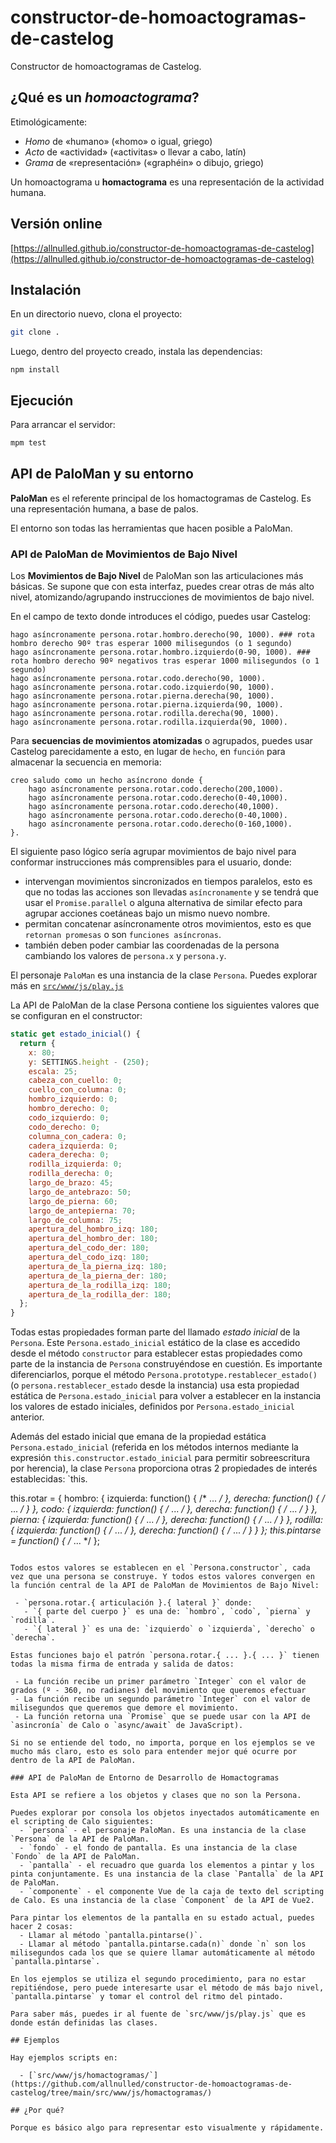# constructor-de-homoactogramas-de-castelog

Constructor de homoactogramas de Castelog.

## ¿Qué es un *homoactograma*?

Etimológicamente:
  - *Homo* de «humano» («homo» o igual, griego)
  - *Acto* de «actividad» («activitas» o llevar a cabo, latín)
  - *Grama* de «representación» («graphéin» o dibujo, griego)

Un homoactograma u **homactograma** es una representación de la actividad humana.

## Versión online

[https://allnulled.github.io/constructor-de-homoactogramas-de-castelog](https://allnulled.github.io/constructor-de-homoactogramas-de-castelog)

## Instalación

En un directorio nuevo, clona el proyecto:

```sh
git clone .
```

Luego, dentro del proyecto creado, instala las dependencias:

```
npm install
```

## Ejecución

Para arrancar el servidor:

```sh
mpm test
```

## API de PaloMan y su entorno

**PaloMan** es el referente principal de los homactogramas de Castelog. Es una representación humana, a base de palos.

El entorno son todas las herramientas que hacen posible a PaloMan.

### API de PaloMan de Movimientos de Bajo Nivel

Los **Movimientos de Bajo Nivel** de PaloMan son las articulaciones más básicas. Se supone que con esta interfaz, puedes crear otras de más alto nivel, atomizando/agrupando instrucciones de movimientos de bajo nivel.

En el campo de texto donde introduces el código, puedes usar Castelog:

```calo
hago asíncronamente persona.rotar.hombro.derecho(90, 1000). ### rota hombro derecho 90º tras esperar 1000 milisegundos (o 1 segundo)
hago asíncronamente persona.rotar.hombro.izquierdo(0-90, 1000). ### rota hombro derecho 90º negativos tras esperar 1000 milisegundos (o 1 segundo)
hago asíncronamente persona.rotar.codo.derecho(90, 1000).
hago asíncronamente persona.rotar.codo.izquierdo(90, 1000).
hago asíncronamente persona.rotar.pierna.derecha(90, 1000).
hago asíncronamente persona.rotar.pierna.izquierda(90, 1000).
hago asíncronamente persona.rotar.rodilla.derecha(90, 1000).
hago asíncronamente persona.rotar.rodilla.izquierda(90, 1000).
```

Para **secuencias de movimientos atomizadas** o agrupados, puedes usar Castelog parecidamente a esto, en lugar de `hecho`, en `función` para almacenar la secuencia en memoria:

```calo
creo saludo como un hecho asíncrono donde {
    hago asíncronamente persona.rotar.codo.derecho(200,1000).
    hago asíncronamente persona.rotar.codo.derecho(0-40,1000).
    hago asíncronamente persona.rotar.codo.derecho(40,1000).
    hago asíncronamente persona.rotar.codo.derecho(0-40,1000).
    hago asíncronamente persona.rotar.codo.derecho(0-160,1000).
}.
```

El siguiente paso lógico sería agrupar movimientos de bajo nivel para conformar instrucciones más comprensibles para el usuario, donde:
 - intervengan movimientos sincronizados en tiempos paralelos, esto es que no todas las acciones son llevadas `asíncronamente` y se tendrá que usar el `Promise.parallel` o alguna alternativa de similar efecto para agrupar acciones coetáneas bajo un mismo nuevo nombre.
 - permitan concatenar asíncronamente otros movimientos, esto es que `retornan promesas` o son `funciones asíncronas`.
 - también deben poder cambiar las coordenadas de la persona cambiando los valores de `persona.x` y `persona.y`.

El personaje `PaloMan` es una instancia de la clase `Persona`. Puedes explorar más en [`src/www/js/play.js`](https://github.com/allnulled/constructor-de-homoactogramas-de-castelog/blob/main/src/www/js/play.js)

La API de PaloMan de la clase Persona contiene los siguientes valores que se configuran en el constructor:

```js
static get estado_inicial() {
  return {
    x: 80;
    y: SETTINGS.height - (250);
    escala: 25;
    cabeza_con_cuello: 0;
    cuello_con_columna: 0;
    hombro_izquierdo: 0;
    hombro_derecho: 0;
    codo_izquierdo: 0;
    codo_derecho: 0;
    columna_con_cadera: 0;
    cadera_izquierda: 0;
    cadera_derecha: 0;
    rodilla_izquierda: 0;
    rodilla_derecha: 0;
    largo_de_brazo: 45;
    largo_de_antebrazo: 50;
    largo_de_pierna: 60;
    largo_de_antepierna: 70;
    largo_de_columna: 75;
    apertura_del_hombro_izq: 180;
    apertura_del_hombro_der: 180;
    apertura_del_codo_der: 180;
    apertura_del_codo_izq: 180;
    apertura_de_la_pierna_izq: 180;
    apertura_de_la_pierna_der: 180;
    apertura_de_la_rodilla_izq: 180;
    apertura_de_la_rodilla_der: 180;
  };
}
```

Todas estas propiedades forman parte del llamado *estado inicial* de la `Persona`. Este `Persona.estado_inicial` estático de la clase es accedido desde el método `constructor` para establecer estas propiedades como parte de la instancia de `Persona` construyéndose en cuestión. Es importante diferenciarlos, porque el método `Persona.prototype.restablecer_estado()` (o `persona.restablecer_estado` desde la instancia) usa esta propiedad estática de `Persona.estado_inicial` para volver a establecer en la instancia los valores de estado iniciales, definidos por `Persona.estado_inicial` anterior.

Además del estado inicial que emana de la propiedad estática `Persona.estado_inicial` (referida en los métodos internos mediante la expresión `this.constructor.estado_inicial` para permitir sobreescritura por herencia), la clase `Persona` proporciona otras 2 propiedades de interés establecidas: `this.

this.rotar = {
  hombro: {
    izquierda: function() { /* ... */ },
    derecha: function() { /* ... */ }
  },
  codo: {
    izquierda: function() { /* ... */ },
    derecha: function() { /* ... */ }
  },
  pierna: {
    izquierda: function() { /* ... */ },
    derecha: function() { /* ... */ }
  },
  rodilla: {
    izquierda: function() { /* ... */ },
    derecha: function() { /* ... */ }
  }
};
this.pintarse = function() { /* ... */ };
```

Todos estos valores se establecen en el `Persona.constructor`, cada vez que una persona se construye. Y todos estos valores convergen en la función central de la API de PaloMan de Movimientos de Bajo Nivel:

 - `persona.rotar.{ articulación }.{ lateral }` donde:
   - `{ parte del cuerpo }` es una de: `hombro`, `codo`, `pierna` y `rodilla`.
   - `{ lateral }` es una de: `izquierdo` o `izquierda`, `derecho` o `derecha`.

Estas funciones bajo el patrón `persona.rotar.{ ... }.{ ... }` tienen todas la misma firma de entrada y salida de datos:

 - La función recibe un primer parámetro `Integer` con el valor de grados (º - 360, no radianes) del movimiento que queremos efectuar
 - La función recibe un segundo parámetro `Integer` con el valor de milisegundos que queremos que demore el movimiento.
 - La función retorna una `Promise` que se puede usar con la API de `asincronía` de Calo o `async/await` de JavaScript).

Si no se entiende del todo, no importa, porque en los ejemplos se ve mucho más claro, esto es solo para entender mejor qué ocurre por dentro de la API de PaloMan.

### API de PaloMan de Entorno de Desarrollo de Homactogramas

Esta API se refiere a los objetos y clases que no son la Persona.

Puedes explorar por consola los objetos inyectados automáticamente en el scripting de Calo siguientes:
  - `persona` - el personaje PaloMan. Es una instancia de la clase `Persona` de la API de PaloMan.
  - `fondo` - el fondo de pantalla. Es una instancia de la clase `Fondo` de la API de PaloMan.
  - `pantalla` - el recuadro que guarda los elementos a pintar y los pinta conjuntamente. Es una instancia de la clase `Pantalla` de la API de PaloMan.
  - `componente` - el componente Vue de la caja de texto del scripting de Calo. Es una instancia de la clase `Component` de la API de Vue2.

Para pintar los elementos de la pantalla en su estado actual, puedes hacer 2 cosas:
  - Llamar al método `pantalla.pintarse()`.
  - Llamar al método `pantalla.pintarse.cada(n)` donde `n` son los milisegundos cada los que se quiere llamar automáticamente al método `pantalla.pìntarse`.

En los ejemplos se utiliza el segundo procedimiento, para no estar repitiéndose, pero puede interesarte usar el método de más bajo nivel, `pantalla.pintarse` y tomar el control del ritmo del pintado.

Para saber más, puedes ir al fuente de `src/www/js/play.js` que es donde están definidas las clases.

## Ejemplos

Hay ejemplos scripts en:

  - [`src/www/js/homactogramas/`](https://github.com/allnulled/constructor-de-homoactogramas-de-castelog/tree/main/src/www/js/homactogramas/)

## ¿Por qué?

Porque es básico algo para representar esto visualmente y rápidamente.
